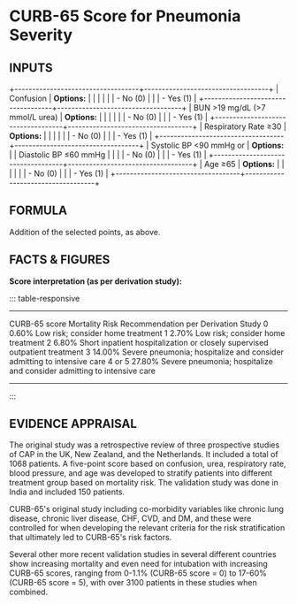 # CURB-65 Score for Pneumonia Severity

## INPUTS

+-----------------------------------+-----------------------------------+
| Confusion                         | **Options:**                      |
|                                   |                                   |
|                                   | -   No (0)                        |
|                                   | -   Yes (1)                       |
+-----------------------------------+-----------------------------------+
| BUN \>19 mg/dL (\>7 mmol/L urea)  | **Options:**                      |
|                                   |                                   |
|                                   | -   No (0)                        |
|                                   | -   Yes (1)                       |
+-----------------------------------+-----------------------------------+
| Respiratory Rate ≥30              | **Options:**                      |
|                                   |                                   |
|                                   | -   No (0)                        |
|                                   | -   Yes (1)                       |
+-----------------------------------+-----------------------------------+
| Systolic BP \<90 mmHg or          | **Options:**                      |
| Diastolic BP ≤60 mmHg             |                                   |
|                                   | -   No (0)                        |
|                                   | -   Yes (1)                       |
+-----------------------------------+-----------------------------------+
| Age ≥65                           | **Options:**                      |
|                                   |                                   |
|                                   | -   No (0)                        |
|                                   | -   Yes (1)                       |
+-----------------------------------+-----------------------------------+

## FORMULA

Addition of the selected points, as above.

## FACTS & FIGURES

**Score interpretation (as per derivation study):**

::: table-responsive
  --------------- ---------------- ----------------------------------------------------------------------------
  CURB-65 score   Mortality Risk   Recommendation per Derivation Study
  0               0.60%            Low risk; consider home treatment
  1               2.70%            Low risk; consider home treatment
  2               6.80%            Short inpatient hospitalization or closely supervised outpatient treatment
  3               14.00%           Severe pneumonia; hospitalize and consider admitting to intensive care
  4 or 5          27.80%           Severe pneumonia; hospitalize and consider admitting to intensive care
  --------------- ---------------- ----------------------------------------------------------------------------
:::

## EVIDENCE APPRAISAL

The original study was a retrospective review of three prospective
studies of CAP in the UK, New Zealand, and the Netherlands. It included
a total of 1068 patients. A five-point score based on confusion, urea,
respiratory rate, blood pressure, and age was developed to stratify
patients into different treatment group based on mortality risk. The
validation study was done in India and included 150 patients.

CURB-65's original study including co-morbidity variables like chronic
lung disease, chronic liver disease, CHF, CVD, and DM, and these were
controlled for when developing the relevant criteria for the risk
stratification that ultimately led to CURB-65's risk factors.

Several other more recent validation studies in several different
countries show increasing mortality and even need for intubation with
increasing CURB-65 scores, ranging from 0-1.1% (CURB-65 score = 0) to
17-60% (CURB-65 score = 5), with over 3100 patients in these studies
when combined.

